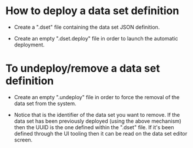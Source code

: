 # How to deploy a data set definition

- Create a "<mydataset>.dset" file containing the data set JSON definition.

- Create an empty "<mydataset>.dset.deploy" file in order to launch the automatic deployment.

# To undeploy/remove a data set definition

- Create an empty "<uuid>.undeploy" file in order to force the removal of the data set from the system.

- Notice that <uuid> is the identifier of the data set you want to remove. If the data set has been previously deployed
  (using the above mechanism) then the UUID is the one defined within the ".dset" file. If it's been defined
  through the UI tooling then it can be read on the data set editor screen.
